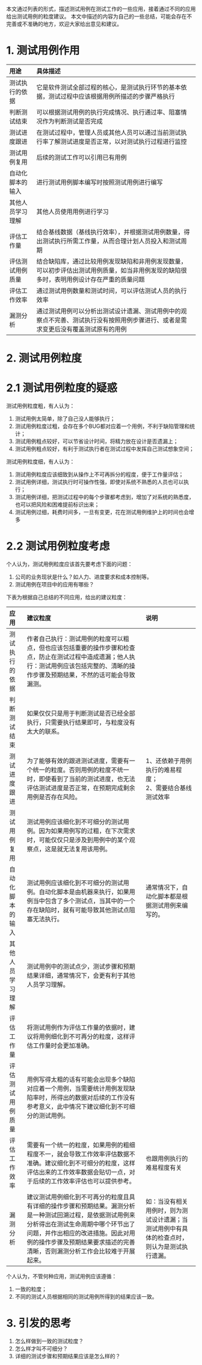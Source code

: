 本文通过列表的形式，描述测试用例在测试工作的一些应用，接着通过不同的应用给出测试用例的粒度建议。
本文中描述的内容为自己的一些总结，可能会存在不完善或不准确的地方，欢迎大家给出意见和建议。

# 1. 测试用例作用

| 用途             | 具体描述                                                                                                                                 |
| :--------------- | :--------------------------------------------------------------------------------------------------------------------------------------- |
| 测试执行的依据   | 它是软件测试全部过程的核心，是测试执行环节的基本依据，测试过程中应该根据用例所描述的步骤严格执行                                         |
| 判断测试结束     | 可以根据测试用例的执行完成情况、执行通过率、阻塞情况作为判断测试是否完成                                                                 |
| 测试进度跟进     | 在测试过程中，管理人员或其他人员可以通过当前测试执行率了解测试进度是否正常，以对测试执行过程进行监控                                     |
| 测试用例复用     | 后续的测试工作可以引用已有用例                                                                                                           |
| 自动化脚本的输入 | 进行测试用例脚本编写时按照测试用例进行编写                                                                                               |
| 其他人员学习理解 | 其他人员使用用例进行学习                                                                                                                 |
| 评估工作量       | 结合基线数据（基线执行效率），并根据测试用例数量，得出测试执行所需工作量，从而合理计划人员投入和测试周期                                 |
| 评估测试用例质量 | 结合缺陷库，通过比较用例发现缺陷和非用例发现数量，可以初步评估出测试用例质量，如当非用例发现的缺陷很多时，表明用例设计存在严重的质量问题 |
| 评估工作效率     | 通过测试用例数量和测试时间，可以评估测试人员的执行效率                                                                                   |
| 漏测分析         | 通过测试用例可以分析出测试设计遗漏、测试用例中的观察点不完善、测试执行没有按照用例步骤进行、或者是需求变更后没有覆盖测试原有的用例       |

# 2. 测试用例粒度
# 2.1 测试用例粒度的疑惑
测试用例粒度粗，有人认为：    
1. 测试用例太简单，除了自己没人能够执行；  
2. 测试用例粒度过粗，会存在多个BUG都对应着一个用例，不利于缺陷管理和统计；  
3. 测试用例粗点较好，可以节省设计时间，将精力放在设计是否遗漏上；  
4. 测试用例粗点较好，有利于测试执行者在测试过程中发挥自己测试想象空间；  

测试用例粒度细，有人认为：  
1. 测试用例粒度应该细致到从操作上不可再拆分的程度，便于工作量评估；  
2. 测试用例详细，测试执行时可操作性强，即使对系统不熟悉的人员也可以执行；  
3. 测试用例详细，把测试过程中的每个步骤都考虑到，增加了对系统的熟悉度，也可以把风险和困难提前标识出来；  
4. 测试用例过细，耗费时间多，一旦有变更，花在测试用例维护上的时间也会增多  
   
# 2.2 测试用例粒度考虑
个人认为，测试用例粒度应该首先要考虑下面的问题：
1. 公司的业务现状是什么？如人力、进度要求和成本控制等。
2. 测试用例在项目中的应用有哪些？

下表为根据自己总结的不同应用，给出的建议粒度：

| 应用             | 建议粒度                                                                                                                                                                                                                                                           | 说明                                                                                         |
| :--------------- | :----------------------------------------------------------------------------------------------------------------------------------------------------------------------------------------------------------------------------------------------------------------- | :------------------------------------------------------------------------------------------- |
| 测试执行的依据   | 作者自己执行：测试用例的粒度可以粗点，但也应该包括重要的操作步骤和检查点，防止在测试过程中造成遗漏；他人执行：测试用例应该包括完整的、清晰的操作步骤及预期结果，不然的话可能会导致漏测。                                                                           |
| 判断测试结束     | 如果仅仅只是用于判断测试是否已经全部执行，只需要执行结果即可，与粒度没有太大的联系。                                                                                                                                                                               |
| 测试进度跟进     | 为了能够有效的跟进测试进度，需要有一个统一的粒度。否则用例的粒度不统一时，即使看到了当前的测试进度，也无法评估测试进度是否正常，在预期完成剩余用例是否存在风险。                                                                                                   | 1、还依赖于用例执行的难易程度；<br>2、需要结合基线测试效率                                   |
| 测试用例复用     | 测试用例应该细化到不可细分的测试用例。因为如果用例写的过粗，在下次需求时，可能仅仅只是涉及到用例中的某个观察点，这是就无法复用该用例。                                                                                                                             |
| 自动化脚本的输入 | 测试用例应该细化到不可细分的测试用例。自动化脚本是由机器来执行，如果用例当中包含了多个测试点，当其中的一个存在缺陷时，就有可能导致其他测试点阻塞无法执行。                                                                                                         | 通常情况下，自动化脚本都是根据测试用例来编写的。                                             |
| 其他人员学习理解 | 测试用例中的测试点少，测试步骤和预期结果详细，通常情况下，会更有利于其他人员学习理解。                                                                                                                                                                             |
| 评估工作量       | 将测试用例作为评估工作量的依据时，建议将用例细化到不可再分的粒度，这样评估工作量时会更加准确。                                                                                                                                                                     |
| 评估测试用例质量 | 用例写得太粗的话有可能会出现多个缺陷对应着一个用例，当需要统计用例发现缺陷率时，所得出的数据对后续的工作没有参考意义，此中情况下建议细化到不可细分的测试用例。                                                                                                     |
| 评估工作效率     | 需要有一个统一的粒度，如果用例的粗细程度不一，就会导致工作效率评估数据不准确。建议细化到不可细分的粒度，这样评估出来的工作效率数据会贴切一点，对于后续的工作效率评估也可以提供参考。                                                                               | 也跟用例执行的难易程度有关                                                                   |
| 漏测分析         | 建议测试用例细化到不可再分的粒度且具有详细的操作步骤和预期结果。漏测分析是一种测试回溯过程，是依据测试用例来分析得出在测试生命周期中哪个环节出了问题，并作出相应的改进措施。因此对用例的操作步骤及预期结果要求描述的完善清晰，否则漏测分析工作会比较难于开展起来。 | 如：当没有相关用例时，则为测试设计遗漏；当测试用例中有具体的检查点时，则认为是测试执行遗漏。 |


个人认为，不管何种应用，测试用例应该遵循：  
1. 一致的粒度；
2. 不同的测试人员根据相同的测试用例所得到的结果应该一致。

# 3. 引发的思考
1. 怎么样做到一致的测试粒度？
2. 怎么样才叫不可细分？
3. 详细的测试步骤和预期结果应该是怎么样的？
